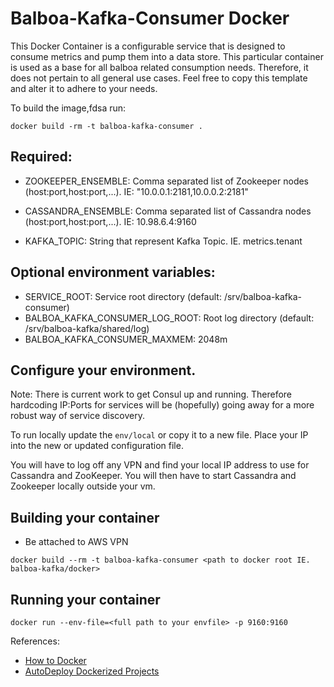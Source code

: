 Balboa-Kafka-Consumer Docker
======================

This Docker Container is a configurable service that is designed to consume
metrics and pump them into a data store.  This particular container is used
as a base for all balboa related consumption needs.  Therefore, it does not
pertain to all general use cases.  Feel free to copy this template and alter
it to adhere to your needs.

To build the image,fdsa run:

  `docker build -rm -t balboa-kafka-consumer .`

## Required:

* ZOOKEEPER_ENSEMBLE: Comma separated list of Zookeeper nodes (host:port,host:port,...).
IE: "10.0.0.1:2181,10.0.0.2:2181"

* CASSANDRA_ENSEMBLE: Comma separated list of Cassandra nodes (host:port,host:port,...).
IE: 10.98.6.4:9160

* KAFKA_TOPIC: String that represent Kafka Topic.  IE. metrics.tenant

## Optional environment variables:

* SERVICE_ROOT: Service root directory (default: /srv/balboa-kafka-consumer)
* BALBOA_KAFKA_CONSUMER_LOG_ROOT: Root log directory (default: /srv/balboa-kafka/shared/log)
* BALBOA_KAFKA_CONSUMER_MAXMEM:  2048m

## Configure your environment.

Note: There is current work to get Consul up and running. Therefore hardcoding IP:Ports for services will be
(hopefully) going away for a more robust way of service discovery.

To run locally update the `env/local` or copy it to a new file.  Place your IP into the new or updated configuration
file.

You will have to log off any VPN and find your local IP address to use for Cassandra and ZooKeeper.  You will then
have to start Cassandra and Zookeeper locally outside your vm.

## Building your container

* Be attached to AWS VPN

`docker build --rm -t balboa-kafka-consumer <path to docker root IE. balboa-kafka/docker>`

## Running your container

`docker run --env-file=<full path to your envfile> -p 9160:9160 `

References:
* [How to Docker](https://docs.google.com/a/socrata.com/document/d/1pSYyuf32tr-eLF6HRtBIZI5fMhpHGwrkFldsGU6F9uI/edit#heading=h.v3c2hdhylifl)
* [AutoDeploy Dockerized Projects](https://docs.google.com/a/socrata.com/document/d/1MWF-8ZJKNaurcwAuJLjcjhgYHOXDLWkKGyBGnWJdM_A/edit#)



